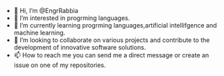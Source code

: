 - 👋 Hi, I’m @EngrRabbia
- 👀 I’m interested in progrming languages.
- 🌱 I’m currently learning progrming languages,artificial intellifgence and machine learning.
- 💞️ I’m looking to collaborate on various projects and contribute to the development of innovative software solutions.
- 📫 How to reach me you can send me a direct message or create an issue on one of my repositories.

<!---
EngrRabbia/EngrRabbia is a ✨ special ✨ repository because its `README.md` (this file) appears on your GitHub profile.
You can click the Preview link to take a look at your changes.
--->
